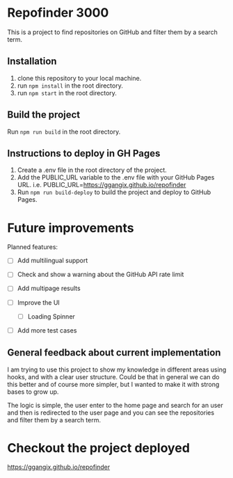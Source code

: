 # Repofinder 3000

This is a project to find repositories on GitHub and filter them by a search term.

## Installation

1. clone this repository to your local machine.
2. run `npm install` in the root directory.
3. run `npm start` in the root directory.

## Build the project

Run `npm run build` in the root directory.

## Instructions to deploy in GH Pages

1. Create a .env file in the root directory of the project.
2. Add the PUBLIC_URL variable to the .env file with your GitHub Pages URL.
  i.e. PUBLIC_URL=https://ggangix.github.io/repofinder
3. Run `npm run build-deploy` to build the project and deploy to GitHub Pages.


# Future improvements

Planned features:

- [ ] Add multilingual support
- [ ] Check and show a warning about the GitHub API rate limit
- [ ] Add multipage results
- [ ] Improve the UI
  - [ ] Loading Spinner
- [ ] Add more test cases


## General feedback about current implementation  

I am trying to use this project to show my knowledge in different areas using hooks, and with a clear user structure. Could be that in general we can do this better and of course more simpler, but I wanted to make it with strong bases to grow up.

The logic is simple, the user enter to the home page and search for an user and then is redirected to the user page and you can see the repositories and filter them by a search term. 

# Checkout the project deployed

https://ggangix.github.io/repofinder